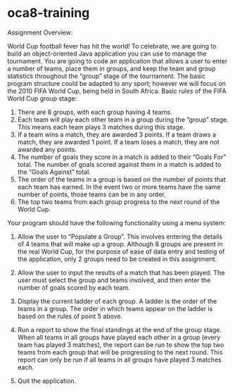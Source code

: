 # oca8-training

Assignment Overview:

World Cup football fever has hit the world! To celebrate, we are going to build an
object-oriented Java application you can use to manage the tournament. You are
going to code an application that allows a user to enter a number of teams, place
them in groups, and keep the team and group statistics throughout the “group” stage
of the tournament. The basic program structure could be adapted to any sport;
however we will focus on the 2010 FIFA World Cup, being held in South Africa.
Basic rules of the FIFA World Cup group stage:
1. There are 8 groups, with each group having 4 teams.
2. Each team will play each other team in a group during the “group” stage. This
means each team plays 3 matches during this stage.
3. If a team wins a match, they are awarded 3 points. If a team draws a match,
they are awarded 1 point. If a team loses a match, they are not awarded any
points.
4. The number of goals they score in a match is added to their “Goals For” total.
The number of goals scored against them in a match is added to the “Goals
Against” total.
5. The order of the teams in a group is based on the number of points that each
team has earned. In the event two or more teams have the same number of
points, those teams can be in any order.
6. The top two teams from each group progress to the next round of the World
Cup.

Your program should have the following functionality using a menu system:

1. Allow the user to “Populate a Group”. This involves entering the details of 4
teams that will make up a group. Although 8 groups are present in the real
World Cup, for the purpose of ease of data entry and testing of the
application, only 2 groups need to be created in this assignment.

2. Allow the user to input the results of a match that has been played. The user
must select the group and teams involved, and then enter the number of
goals scored by each team.

3. Display the current ladder of each group. A ladder is the order of the teams in
a group. The order in which teams appear on the ladder is based on the rules
of point 5 above.

4. Run a report to show the final standings at the end of the group stage. When
all teams in all groups have played each other in a group (every team has
played 3 matches), the report can be run to show the top two teams from
each group that will be progressing to the next round. This report can only be
run if all teams in all groups have played 3 matches each.

5. Quit the application.